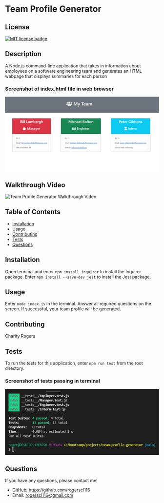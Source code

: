 # Team Profile Generator

  ## License
  <a href="https://opensource.org/licenses/MIT"><img src="https://img.shields.io/badge/License-MIT-yellow" alt="MIT license badge"/></a>

  ## Description
  A Node.js command-line application that takes in information about employees on a software engineering team and generates an HTML webpage that displays summaries for each person

  ### Screenshot of index.html file in web browser
  ![Team Profile Generator index.html](./assets/images/team-profile.jpg)

  ## Walkthrough Video

  ![Team Profile Generator Walkthrough Video](./assets/videos/team-profile-walk-through.gif)

  ## Table of Contents
  * [Installation](#installation)
  * [Usage](#usage)
  * [Contributing](#contributing)
  * [Tests](#tests)
  * [Questions](#questions)
        
  ## Installation
   Open terminal and enter `npm install inquirer` to install the Inquirer package. Enter `npm install --save-dev jest` to install the Jest package.

  ## Usage
  Enter `node index.js` in the terminal. Answer all required questions on the screen. If successful, your team profile will be generated.

  ## Contributing
  Charity Rogers

  ## Tests
  To run the tests for this application, enter `npm run test` from the root directory.

  ### Screenshot of tests passing in terminal
  ![Team Profile Generator Walkthrough Video](./assets/images/run-tests.jpg)


  ## Questions
  If you have any questions, please contact me!

  - GitHub: https://github.com/rogerscl116
  - Email: rogerscl116@gmail.com 
